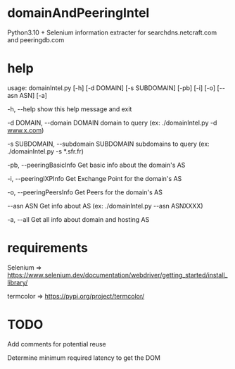 # domainAndPeeringIntel
Python3.10 + Selenium information extracter for searchdns.netcraft.com and peeringdb.com

# help

usage: domainIntel.py [-h] [-d DOMAIN] [-s SUBDOMAIN] [-pb] [-i] [-o] [--asn ASN] [-a]

  -h, --help            show this help message and exit
  
  -d DOMAIN, --domain DOMAIN  domain to query (ex: ./domainIntel.py -d www.x.com)
  
  -s SUBDOMAIN, --subdomain SUBDOMAIN  subdomains to query (ex: ./domainIntel.py -s *.sfr.fr)
  
  -pb, --peeringBasicInfo  Get basic info about the domain's AS
  
  -i, --peeringIXPInfo  Get Exchange Point for the domain's AS
  
  -o, --peeringPeersInfo  Get Peers for the domain's AS
  
  --asn ASN             Get info about AS (ex: ./domainIntel.py --asn ASNXXXX)
  
  -a, --all             Get all info about domain and hosting AS
  

# requirements

Selenium => https://www.selenium.dev/documentation/webdriver/getting_started/install_library/

termcolor => https://pypi.org/project/termcolor/


# TODO

Add comments for potential reuse

Determine minimum required latency to get the DOM
